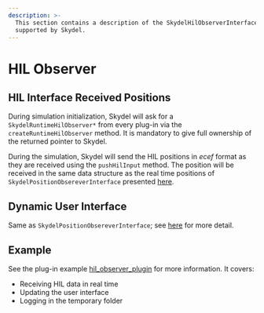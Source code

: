 ```yaml
---
description: >-
  This section contains a description of the SkydelHilObserverInterface
  supported by Skydel.
---
```


# HIL Observer

## HIL Interface Received Positions

During simulation initialization, Skydel will ask for a `SkydelRuntimeHilObserver*` from every plug-in via the `createRuntimeHilObserver` method. It is mandatory to give full ownership of the returned pointer to Skydel.

During the simulation, Skydel will send the HIL positions in _ecef_ format as they are received using the `pushHilInput` method. The position will be received in the same data structure as the real time positions of `SkydelPositionObsereverInterface` presented [here](hil-observer.md#skydelpositionobserverinterface).

## Dynamic User Interface

Same as `SkydelPositionObsereverInterface`; see [here](hil-observer.md#dynamic-user-interface) for more detail.

## Example

See the plug-in example [hil\_observer\_plugin](https://github.com/learn-safran-navigation-timing/skydel-example-plugins/tree/master/source/hil\_observer\_plugin) for more information. It covers:

* Receiving HIL data in real time
* Updating the user interface
* Logging in the temporary folder
